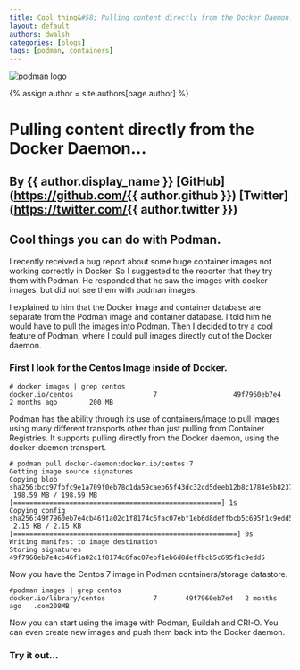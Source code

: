 ```yaml
---
title: Cool thing&#58; Pulling content directly from the Docker Daemon...
layout: default
authors: dwalsh
categories: [blogs]
tags: [podman, containers]
---
```


![podman logo](https://podman.io/images/podman.svg)

{% assign author = site.authors[page.author] %}
# Pulling content directly from the Docker Daemon...
## By {{ author.display_name }} [GitHub](https://github.com/{{ author.github }}) [Twitter](https://twitter.com/{{ author.twitter }})

## Cool things you can do with Podman.

I recently received a bug report about some huge container images not working correctly in Docker.  So I suggested to the reporter that they try them with Podman.  He responded that he saw the images with docker images, but did not see them with podman images.

I explained to him that the Docker image and container database are separate from the Podman image and container database.  I told him he would have to pull the images into Podman.  Then I decided to try a cool feature of Podman, where I could pull images directly out of the Docker daemon.

<!--readmore-->
### First I look for the Centos Image inside of Docker.
```
# docker images | grep centos
docker.io/centos                  	7               	49f7960eb7e4    	2 months ago    	200 MB
```
Podman has the ability through its use of containers/image to pull images using many different transports other than just pulling from Container Registries.  It supports pulling directly from the Docker daemon, using the docker-daemon transport.
```
# podman pull docker-daemon:docker.io/centos:7
Getting image source signatures
Copying blob sha256:bcc97fbfc9e1a709f0eb78c1da59caeb65f43dc32cd5deeb12b8c1784e5b8237
 198.59 MB / 198.59 MB [====================================================] 1s
Copying config sha256:49f7960eb7e4cb46f1a02c1f8174c6fac07ebf1eb6d8deffbcb5c695f1c9edd5
 2.15 KB / 2.15 KB [========================================================] 0s
Writing manifest to image destination
Storing signatures
49f7960eb7e4cb46f1a02c1f8174c6fac07ebf1eb6d8deffbcb5c695f1c9edd5
```

Now you have the Centos 7 image in Podman containers/storage datastore.

```
#podman images | grep centos
docker.io/library/centos        	7    	49f7960eb7e4   2 months ago   .com208MB
```
Now you can start using the image with Podman, Buildah and CRI-O.
You can even create new images and push them back into the Docker daemon.

### Try it out…

